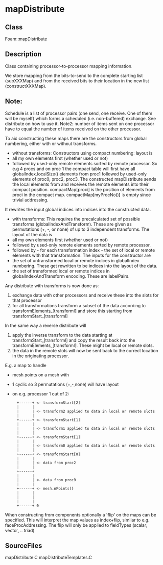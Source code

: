 # mapDistribute 
## Class
Foam::mapDistribute

## Description
Class containing processor-to-processor mapping information.

We store mapping from the bits-to-send to the complete starting list
(subXXXMap) and from the received bits to their location in the new
list (constructXXXMap).

## Note:
Schedule is a list of processor pairs (one send, one receive. One of
them will be myself) which forms a scheduled (i.e. non-buffered) exchange.
See distribute on how to use it.
Note2: number of items sent on one processor have to equal the number
of items received on the other processor.

To aid constructing these maps there are the constructors from global
numbering, either with or without transforms.

- without transforms:
Constructors using compact numbering: layout is
- all my own elements first (whether used or not)
- followed by used-only remote elements sorted by remote processor.
So e.g 4 procs and on proc 1 the compact
table will first have all globalIndex.localSize() elements from proc1
followed by used-only elements of proc0, proc2, proc3.
The constructed mapDistribute sends the local elements from and
receives the remote elements into their compact position.
compactMap[proci] is the position of elements from proci in the compact
map. compactMap[myProcNo()] is empty since trivial addressing.

It rewrites the input global indices into indices into the constructed
data.


- with transforms:
This requires the precalculated set of possible transforms
(globalIndexAndTransform). These are given as permutations (+, -, or none)
of up to 3 independent transforms.
The layout of the data is
- all my own elements first (whether used or not)
- followed by used-only remote elements sorted by remote processor.
- followed by - for each transformation index - the set of local or
remote elements with that transformation.
The inputs for the constructor are
- the set of untransformed local or remote indices in globalIndex
numbering. These get rewritten to be indices into the layout of the data.
- the set of transformed local or remote indices in globalIndexAndTransform
encoding. These are labelPairs.

Any distribute with transforms is now done as:
1. exchange data with other processors and receive these into the
slots for that processor
2. for all transformations transform a subset of the data according
to transformElements_[transformI] and store this starting from
transformStart_[transformI]

In the same way a reverse distribute will
1. apply the inverse transform to the data starting at
transformStart_[transformI] and copy the result back into the
transformElements_[transformI]. These might be local or remote slots.
2. the data in the remote slots will now be sent back to the correct
location in the originating processor.

E.g. a map to handle
- mesh points on a mesh with
- 1 cyclic so 3 permutations (+,-,none) will have layout
- on e.g. processor 1 out of 2:

        +------+ <- transformStart[2]
        |      |
        |      | <- transform2 applied to data in local or remote slots
        |      |
        +------+ <- transformStart[1]
        |      |
        |      | <- transform1 applied to data in local or remote slots
        |      |
        +------+ <- transformStart[1]
        |      |
        |      | <- transform0 applied to data in local or remote slots
        |      |
        +------+ <- transformStart[0]
        |      |
        |      | <- data from proc2
        |      |
        +------+
        |      |
        |      | <- data from proc0
        |      |
        +------+ <- mesh.nPoints()
        |      |
        |      |
        |      |
        +------+ 0


When constructing from components optionally a 'flip' on
the maps can be specified. This will interpret the map
values as index+flip, similar to e.g. faceProcAddressing. The flip
will only be applied to fieldTypes (scalar, vector, .. triad)


## SourceFiles
mapDistribute.C
mapDistributeTemplates.C

